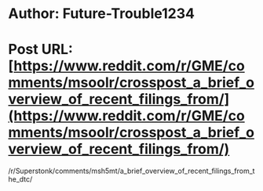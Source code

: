 # Author: Future-Trouble1234
# Post URL: [https://www.reddit.com/r/GME/comments/msoolr/crosspost_a_brief_overview_of_recent_filings_from/](https://www.reddit.com/r/GME/comments/msoolr/crosspost_a_brief_overview_of_recent_filings_from/)


/r/Superstonk/comments/msh5mt/a_brief_overview_of_recent_filings_from_the_dtc/